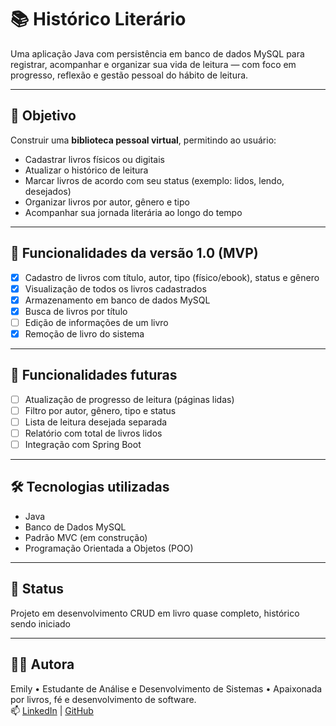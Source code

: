 # 📚 Histórico Literário

Uma aplicação Java com persistência em banco de dados MySQL para registrar, acompanhar e organizar sua vida de leitura — com foco em progresso, reflexão e gestão pessoal do hábito de leitura.

---

## 🎯 Objetivo
Construir uma **biblioteca pessoal virtual**, permitindo ao usuário:

- Cadastrar livros físicos ou digitais
- Atualizar o histórico de leitura
- Marcar livros de acordo com seu status (exemplo: lidos, lendo, desejados)
- Organizar livros por autor, gênero e tipo
- Acompanhar sua jornada literária ao longo do tempo

---

## 🌟 Funcionalidades da versão 1.0 (MVP)
- [x] Cadastro de livros com título, autor, tipo (físico/ebook), status e gênero
- [x] Visualização de todos os livros cadastrados
- [x] Armazenamento em banco de dados MySQL
- [x] Busca de livros por título
- [ ] Edição de informações de um livro
- [x] Remoção de livro do sistema

---

## 🔮 Funcionalidades futuras
- [ ] Atualização de progresso de leitura (páginas lidas)
- [ ] Filtro por autor, gênero, tipo e status
- [ ] Lista de leitura desejada separada
- [ ] Relatório com total de livros lidos
- [ ] Integração com Spring Boot

---

## 🛠️ Tecnologias utilizadas
- Java
- Banco de Dados MySQL
- Padrão MVC (em construção)
- Programação Orientada a Objetos (POO)

---

## 🚧 Status
Projeto em desenvolvimento CRUD em livro quase completo, histórico sendo iniciado

---

## 👩‍💻 Autora

Emily • Estudante de Análise e Desenvolvimento de Sistemas • Apaixonada por livros, fé e desenvolvimento de software.  
📫 [LinkedIn](https://www.linkedin.com/in/emily-neves-nascimento-17a2a7326/) | [GitHub](https://github.com/emilynvs)